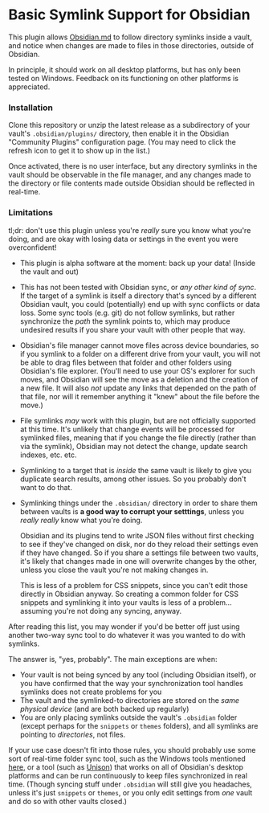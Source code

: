# Basic Symlink Support for Obsidian

This plugin allows [Obsidian.md](https://Obsidian.md/) to follow directory symlinks inside a vault, and notice when changes are made to files in those directories, outside of Obsidian.

In principle, it should work on all desktop platforms, but has only been tested on Windows.  Feedback on its functioning on other platforms is appreciated.

### Installation

Clone this repository or unzip the latest release as a subdirectory of your vault's `.obsidian/plugins/` directory, then enable it in the Obsidian "Community Plugins" configuration page.  (You may need to click the refresh icon to get it to show up in the list.)

Once activated, there is no user interface, but any directory symlinks in the vault should be observable in the file manager, and any changes made to the directory or file contents made outside Obsidian should be reflected in real-time.

### Limitations

tl;dr: don't use this plugin unless you're *really* sure you know what you're doing, and are okay with losing data or settings in the event you were overconfident!

* This plugin is alpha software at the moment: back up your data!  (Inside the vault and out)

* This has not been tested with Obsidian sync, or *any other kind of sync*.  If the target of a symlink is itself a directory that's synced by a different Obsidian vault, you could (potentially) end up with sync conflicts or data loss.  Some sync tools (e.g. git) do not follow symlinks, but rather synchronize the *path* the symlink points to, which may produce undesired results if you share your vault with other people that way.

* Obsidian's file manager cannot move files across device boundaries, so if you symlink to a folder on a different drive from your vault, you will not be able to drag files between that folder and other folders using Obsidian's file explorer.  (You'll need to use your OS's explorer for such moves, and Obsidian will see the move as a deletion and the creation of a new file.  It will also *not* update any links that depended on the path of that file, nor will it remember anything it "knew" about the file before the move.)

* File symlinks *may* work with this plugin, but are not officially supported at this time.  It's unlikely that change events will be processed for symlinked files, meaning that if you change the file directly (rather than via the symlink), Obsidian may not detect the change, update search indexes, etc. etc.

* Symlinking to a target that is *inside* the same vault is likely to give you duplicate search results, among other issues.  So you probably don't want to do that.

* Symlinking things under the `.obsidian/` directory in order to share them between vaults is **a good way to corrupt your setttings**, unless you *really really* know what you're doing.

  Obsidian and its plugins tend to write JSON files without first checking to see if they've changed on disk, nor do they reload their settings even if they have changed.  So if you share a settings file between two vaults, it's likely that changes made in one will overwrite changes by the other, unless you close the vault you're not making changes in.

  This is less of a problem for CSS snippets, since you can't edit those directly in Obsidian anyway.  So creating a common folder for CSS snippets and symlinking it into your vaults is less of a problem...  assuming you're not doing any syncing, anyway.

After reading this list, you may wonder if you'd be better off just using another two-way sync tool to do whatever it was you wanted to do with symlinks.

The answer is, "yes, probably".  The main exceptions are when:

* Your vault is not being synced by any tool (including Obsidian itself), or you have confirmed that the way your synchronization tool handles symlinks does not create problems for you
* The vault and the symlinked-to directories are stored on the *same physical device* (and are both backed up regularly)
* You are only placing symlinks outside the vault's `.obsidian` folder (except perhaps for the `snippets` or `themes` folders), and all symlinks are pointing to *directories*, not files.

If your use case doesn't fit into those rules, you should probably use some sort of real-time folder sync tool, such as the Windows tools mentioned [here](https://superuser.com/questions/65524/how-do-i-synchronise-two-folders-in-real-time-in-windows-7), or a tool (such as [Unison](https://www.cis.upenn.edu/~bcpierce/unison/)) that works on all of Obsidian's desktop platforms and can be run continuously to keep files synchronized in real time.  (Though syncing stuff under `.obsidian` will still give you headaches, unless it's just `snippets` or `themes`, or you only edit settings from *one* vault and do so with other vaults closed.)
